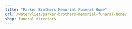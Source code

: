 ```yaml
---
title: "Parker Brothers Memorial Funeral Home"
url: /watervliet/parker-brothers-memorial-funeral-home/
shop: funeral directors
---
```

